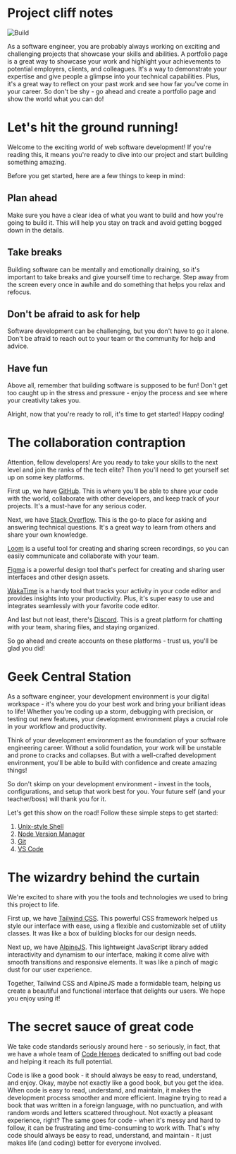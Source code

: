 # Project cliff notes

![Build](https://github.com/ensign-cs220/portfolio/actions/workflows/build.yml/badge.svg)

As a software engineer, you are probably always working on exciting and challenging projects that showcase your skills and abilities. A portfolio page is a great way to showcase your work and highlight your achievements to potential employers, clients, and colleagues. It's a way to demonstrate your expertise and give people a glimpse into your technical capabilities. Plus, it's a great way to reflect on your past work and see how far you've come in your career. So don't be shy - go ahead and create a portfolio page and show the world what you can do!

# Let's hit the ground running!

Welcome to the exciting world of web software development! If you're reading this, it means you're ready to dive into our project and start building something amazing.

Before you get started, here are a few things to keep in mind:

## Plan ahead

Make sure you have a clear idea of what you want to build and how you're going to build it. This will help you stay on track and avoid getting bogged down in the details.

## Take breaks

Building software can be mentally and emotionally draining, so it's important to take breaks and give yourself time to recharge. Step away from the screen every once in awhile and do something that helps you relax and refocus.

## Don't be afraid to ask for help

Software development can be challenging, but you don't have to go it alone. Don't be afraid to reach out to your team or the community for help and advice.

## Have fun

Above all, remember that building software is supposed to be fun! Don't get too caught up in the stress and pressure - enjoy the process and see where your creativity takes you.

Alright, now that you're ready to roll, it's time to get started! Happy coding!

# The collaboration contraption

Attention, fellow developers! Are you ready to take your skills to the next level and join the ranks of the tech elite? Then you'll need to get yourself set up on some key platforms.

First up, we have [GitHub](https://github.com/). This is where you'll be able to share your code with the world, collaborate with other developers, and keep track of your projects. It's a must-have for any serious coder.

Next, we have [Stack Overflow](https://stackoverflow.com/). This is the go-to place for asking and answering technical questions. It's a great way to learn from others and share your own knowledge.

[Loom](https://www.loom.com/) is a useful tool for creating and sharing screen recordings, so you can easily communicate and collaborate with your team.

[Figma](https://www.figma.com/) is a powerful design tool that's perfect for creating and sharing user interfaces and other design assets.

[WakaTime](https://wakatime.com/dashboard) is a handy tool that tracks your activity in your code editor and provides insights into your productivity. Plus, it's super easy to use and integrates seamlessly with your favorite code editor.

And last but not least, there's [Discord](https://discord.com/). This is a great platform for chatting with your team, sharing files, and staying organized.

So go ahead and create accounts on these platforms - trust us, you'll be glad you did!

# Geek Central Station

As a software engineer, your development environment is your digital workspace - it's where you do your best work and bring your brilliant ideas to life! Whether you're coding up a storm, debugging with precision, or testing out new features, your development environment plays a crucial role in your workflow and productivity.

Think of your development environment as the foundation of your software engineering career. Without a solid foundation, your work will be unstable and prone to cracks and collapses. But with a well-crafted development environment, you'll be able to build with confidence and create amazing things!

So don't skimp on your development environment - invest in the tools, configurations, and setup that work best for you. Your future self (and your teacher/boss) will thank you for it.

Let's get this show on the road! Follow these simple steps to get started:

1.  [Unix-style Shell](docs/shell.md)
2.  [Node Version Manager](docs/nvm.md)
3.  [Git](docs/git.md)
4.  [VS Code](docs/vscode.md)

# The wizardry behind the curtain

We're excited to share with you the tools and technologies we used to bring this project to life.

First up, we have [Tailwind CSS](https://tailwindcss.com/docs). This powerful CSS framework helped us style our interface with ease, using a flexible and customizable set of utility classes. It was like a box of building blocks for our design needs.

Next up, we have [AlpineJS](https://alpinejs.dev/). This lightweight JavaScript library added interactivity and dynamism to our interface, making it come alive with smooth transitions and responsive elements. It was like a pinch of magic dust for our user experience.

Together, Tailwind CSS and AlpineJS made a formidable team, helping us create a beautiful and functional interface that delights our users. We hope you enjoy using it!

# The secret sauce of great code

We take code standards seriously around here - so seriously, in fact, that we have a whole team of [Code Heroes](/docs/code-standards.md) dedicated to sniffing out bad code and helping it reach its full potential.

Code is like a good book - it should always be easy to read, understand, and enjoy. Okay, maybe not exactly like a good book, but you get the idea. When code is easy to read, understand, and maintain, it makes the development process smoother and more efficient. Imagine trying to read a book that was written in a foreign language, with no punctuation, and with random words and letters scattered throughout. Not exactly a pleasant experience, right? The same goes for code - when it's messy and hard to follow, it can be frustrating and time-consuming to work with. That's why code should always be easy to read, understand, and maintain - it just makes life (and coding) better for everyone involved.
